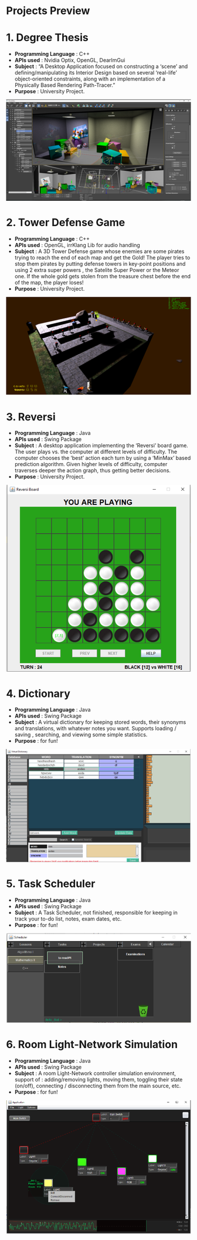 # Projects Preview



# 1. Degree Thesis
- <b>Programming Language</b> : C++
- <b>APIs used</b> : Nvidia Optix, OpenGL, DearImGui
- <b>Subject</b> : “A Desktop Application focused on constructing a ‘scene’ and defining/manipulating  its Interior Design based on several  ‘real-life’ object-oriented constraints,  along with an implementation of a Physically Based Rendering Path-Tracer.” 
- <b>Purpose</b> : University Project.

![GitHub Logo](/Images/degree_project_preview.png)




# 2. Tower Defense Game
- <b>Programming Language</b> : C++
- <b>APIs used</b> : OpenGL, irrKlang Lib for audio handling
- <b>Subject</b> : A 3D Tower Defense game whose enemies are some pirates trying to reach the end of each map and get the Gold! The player tries to stop them pirates by putting defense towers in key-point positions and using 2 extra super powers , the Satelite Super Power or the Meteor one. If the whole gold gets stolen from the treasure chest before the end of the map, the player loses! 
- <b>Purpose</b> : University Project.

![GitHub Logo](/Images/TD_game_preview.png)




# 3. Reversi
- <b>Programming Language</b> : Java
- <b>APIs used</b> : Swing Package
- <b>Subject</b> : A desktop application implementing the ‘Reversi’ board game. The user plays vs. the computer
at different levels of difficulty. The computer chooses the ‘best’ action each turn  by using a ‘MinMax’ based prediction algorithm. Given higher levels of difficulty, computer traverses deeper the action graph, thus getting better decisions.
- <b>Purpose</b> : University Project.

![GitHub Logo](/Images/reversi_preview.png)




# 4. Dictionary
- <b>Programming Language</b> : Java
- <b>APIs used</b> : Swing Package
- <b>Subject</b> : A virtual dictionary for keeping stored words, their synonyms and translations, with whatever notes you want. Supports loading / saving , searching, and viewing some simple statistics.
- <b>Purpose</b> : for fun!

![GitHub Logo](/Images/Dictionairy_preview.png)




# 5. Task Scheduler
- <b>Programming Language</b> : Java
- <b>APIs used</b> : Swing Package
- <b>Subject</b> : A Task Scheduler, not finished, responsible for keeping in track your to-do list, notes, exam dates, etc.
- <b>Purpose</b> : for fun!

![GitHub Logo](/Images/TaskSchedulr_preview.png)




# 6. Room Light-Network Simulation
- <b>Programming Language</b> : Java
- <b>APIs used</b> : Swing Package
- <b>Subject</b> : A room Light-Network controller simulation environment, support of : adding/removing lights, moving them, toggling their state (on/off), connecting / disconnecting them from the main source, etc.
- <b>Purpose</b> : for fun!

![GitHub Logo](/Images/LightNetwork_preview.png)

